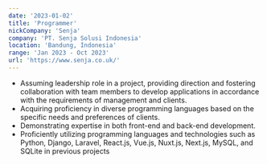 ```yaml
---
date: '2023-01-02'
title: 'Programmer'
nickCompany: 'Senja'
company: 'PT. Senja Solusi Indonesia'
location: 'Bandung, Indonesia'
range: 'Jan 2023 - Oct 2023'
url: 'https://www.senja.co.uk/'
---
```


- Assuming leadership role in a project, providing direction and fostering collaboration with team members to develop applications in accordance with the requirements of management and clients.
- Acquiring proficiency in diverse programming languages based on the specific needs and preferences of clients.
- Demonstrating expertise in both front-end and back-end development.
- Proficiently utilizing programming languages and technologies such as Python, Django, Laravel, React.js, Vue.js, Nuxt.js, Next.js, MySQL, and SQLite in previous projects
